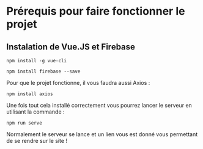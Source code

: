 # Prérequis pour faire fonctionner le projet #

## Instalation de Vue.JS et Firebase ##
```
npm install -g vue-cli
```

```
npm install firebase --save
```

Pour que le projet fonctionne, il vous faudra aussi Axios :

```
npm install axios
```

Une fois tout cela installé correctement vous pourrez lancer le serveur en utilisant la commande : 
```
npm run serve
```

Normalement le serveur se lance et un lien vous est donné vous permettant de se rendre sur le site !